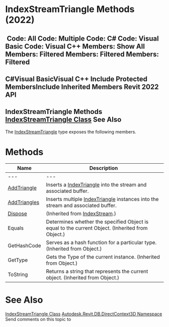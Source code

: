 # IndexStreamTriangle Methods (2022)

﻿
 Code: All Code: Multiple Code: C# Code: Visual Basic Code: Visual C++  Members: Show All Members: Filtered Members: Filtered Members: Filtered   
---  
C#Visual BasicVisual C++
Include Protected MembersInclude Inherited Members
Revit 2022 API  
---  
IndexStreamTriangle Methods  
[IndexStreamTriangle Class](eb2d6eca-ee09-b69b-fb7c-c84a030cc580.md "IndexStreamTriangle Class") See Also  
---  
The [IndexStreamTriangle](eb2d6eca-ee09-b69b-fb7c-c84a030cc580.md "IndexStreamTriangle Class") type exposes the following members.
# Methods
| Name | Description |
| --- | --- |
| --- | --- | --- |
| [AddTriangle](59ae57c9-3b92-182d-74c6-7f1ac2ec1cb9.md "AddTriangle Method") | Inserts a [IndexTriangle](96cdfb77-c6e0-7866-c1f7-799f3dda0ad5.md "IndexTriangle Class") into the stream and associated buffer. |
| [AddTriangles](a0803821-c418-02d0-ec3f-030a77734d9e.md "AddTriangles Method") | Inserts multiple [IndexTriangle](96cdfb77-c6e0-7866-c1f7-799f3dda0ad5.md "IndexTriangle Class") instances into the stream and associated buffer. |
| [Dispose](1a7b2093-a251-21ae-a225-1a456da5d73b.md "Dispose Method") | (Inherited from [IndexStream](9c300586-7f1f-41db-270b-797d6ad967d8.md "IndexStream Class").) |
| Equals | Determines whether the specified Object is equal to the current Object. (Inherited from Object.) |
| GetHashCode | Serves as a hash function for a particular type.  (Inherited from Object.) |
| GetType | Gets the Type of the current instance. (Inherited from Object.) |
| ToString | Returns a string that represents the current object. (Inherited from Object.) |

# See Also
[IndexStreamTriangle Class](eb2d6eca-ee09-b69b-fb7c-c84a030cc580.md "IndexStreamTriangle Class")
[Autodesk.Revit.DB.DirectContext3D Namespace](f4ba10f0-55ea-5344-173b-688405391794.md "Autodesk.Revit.DB.DirectContext3D Namespace")
Send comments on this topic to 